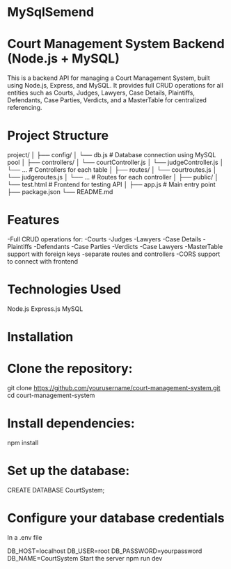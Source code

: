 # MySqlSemend
# Court Management System Backend (Node.js + MySQL)

This is a backend API for managing a Court Management System, built using Node.js, Express, and MySQL. It provides full CRUD operations for all entities such as Courts, Judges, Lawyers, Case Details, Plaintiffs, Defendants, Case Parties, Verdicts, and a MasterTable for centralized referencing.

# Project Structure
 project/
│
├── config/
│   └── db.js             # Database connection using MySQL pool
│
├── controllers/
│   └── courtController.js
│   └── judgeController.js
│   └── ...               # Controllers for each table
│
├── routes/
│   └── courtroutes.js
│   └── judgeroutes.js
│   └── ...               # Routes for each controller
│
├── public/
│   └── test.html         # Frontend for testing API
│
├── app.js                # Main entry point
├── package.json
└── README.md

# Features

-Full CRUD operations for:
-Courts
-Judges
-Lawyers
-Case Details
-Plaintiffs
-Defendants
-Case Parties
-Verdicts
-Case Lawyers
-MasterTable support with foreign keys
-separate routes and controllers
-CORS support to connect with frontend 

# Technologies Used
Node.js
Express.js
MySQL

# Installation

# Clone the repository:
git clone https://github.com/yourusername/court-management-system.git
cd court-management-system

# Install dependencies:
npm install

# Set up the database:
CREATE DATABASE CourtSystem;

# Configure your database credentials
In a .env file 

DB_HOST=localhost
DB_USER=root
DB_PASSWORD=yourpassword
DB_NAME=CourtSystem
Start the server
npm run dev